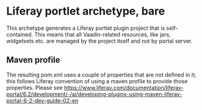 # Liferay portlet archetype, bare
This archetype generates a Liferay portlet plugin project that is self-contained. This means that all Vaadin-related resources, like jars, widgetsets etc. are managed by the project itself and not by portal server.
## Maven profile
The resulting pom.xml uses a couple of properties that are not defined in it; this follows Liferay convention of using a maven profile to provide those properties. Please see https://www.liferay.com/documentation/liferay-portal/6.2/development/-/ai/developing-plugins-using-maven-liferay-portal-6-2-dev-guide-02-en
